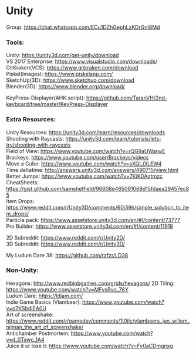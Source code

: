 # Unity

Group: https://chat.whatsapp.com/ECu1DZhGephLxKDrGnI8Md


### Tools:
Unity: https://unity3d.com/get-unity/download  
VS 2017 Enterprise: https://www.visualstudio.com/downloads/  
GitKraken(VCS): https://www.gitkraken.com/download  
Piskel(Images): https://www.piskelapp.com/  
SketchUp(3D): https://www.sketchup.com/download  
Blender(3D): https://www.blender.org/download/  

KeyPress-Displayer(AHK script): https://github.com/TaranVH/2nd-keyboard/tree/master/KeyPress-Displayer  






### Extra Resources:  
Unity Resources: https://unity3d.com/learn/resources/downloads  
Shooting with Raycasts: https://unity3d.com/learn/tutorials/lets-try/shooting-with-raycasts  
Field of View: https://www.youtube.com/watch?v=rQG9aUWarwE  
Brackeys:  https://www.youtube.com/user/Brackeys/videos  
Move a Cube: https://www.youtube.com/watch?v=sXQI_0ILEW4   
Time.deltatime: http://answers.unity3d.com/answers/490715/view.html   
Better Jumps: https://www.youtube.com/watch?v=7KiK0Aqtmzc   
CheatSheets: https://gist.github.com/samsheffield/96608e465091069d15fdaea29457ec85  
Item Drops: https://www.reddit.com/r/Unity3D/comments/60j39h/simple_solution_to_item_drops/  
Particle pack: https://www.assetstore.unity3d.com/en/#!/content/73777  
Pro Builder: https://www.assetstore.unity3d.com/en/#!/content/11919  

2D Subreddit: https://www.reddit.com/r/Unity2D/  
3D Subreddit: https://www.reddit.com/r/Unity3D/  
  
My Ludum Dare 38: https://github.com/rzfzr/LD38  
  
  
### Non-Unity:  
Hexagons: http://www.redblobgames.com/grids/hexagons/
2D Tiling: https://www.youtube.com/watch?v=MFvsRvo_78Y  
Ludum Dare: https://ldjam.com/  
Indie Game Basics (Vlambeer): https://www.youtube.com/watch?v=o7KSbdIEA0U  
Art of screenshake: https://www.reddit.com/r/gamedev/comments/1t0jlc/vlambeers_jan_willem_nijman_the_art_of_screenshake/  
Antichamber Postmortem: https://www.youtube.com/watch?v=d_0Tawc_1A4  
Juice it or lose it: https://www.youtube.com/watch?v=Fy0aCDmgnxg  
